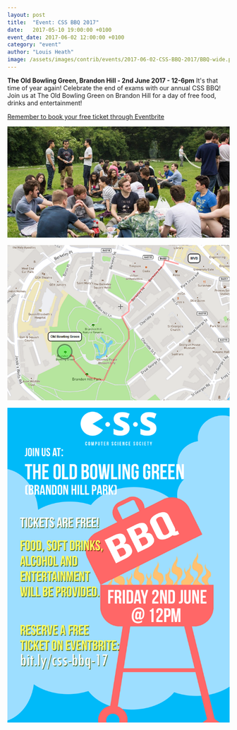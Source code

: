 ```yaml
---
layout: post
title:  "Event: CSS BBQ 2017"
date:   2017-05-10 19:00:00 +0100
event_date: 2017-06-02 12:00:00 +0100
category: "event"
author: "Louis Heath"
image: /assets/images/contrib/events/2017-06-02-CSS-BBQ-2017/BBQ-wide.png
---
```


**The Old Bowling Green, Brandon Hill - 2nd June 2017 - 12-6pm**
It's that time of year again! Celebrate the end of exams with our annual CSS BBQ! Join us at The Old Bowling Green on Brandon Hill for a day of free food, drinks and entertainment!

[Remember to book your free ticket through Eventbrite](https://www.eventbrite.co.uk/e/css-bbq-2017-tickets-2546474574)

![](/assets/images/contrib/events/2017-06-02-CSS-BBQ-2017/BBQ.jpg)

![](/assets/images/contrib/events/2017-06-02-CSS-BBQ-2017/bbq-location.png)

![](/assets/images/contrib/events/2017-06-02-CSS-BBQ-2017/css-bbq-poster.png)
